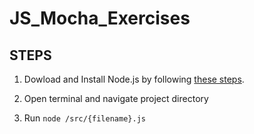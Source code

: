 # JS_Mocha_Exercises

## STEPS

1. Dowload and Install Node.js by following [these steps](https://www.guru99.com/download-install-node-js.html).

2. Open terminal and navigate project directory

3. Run `node /src/{filename}.js`
